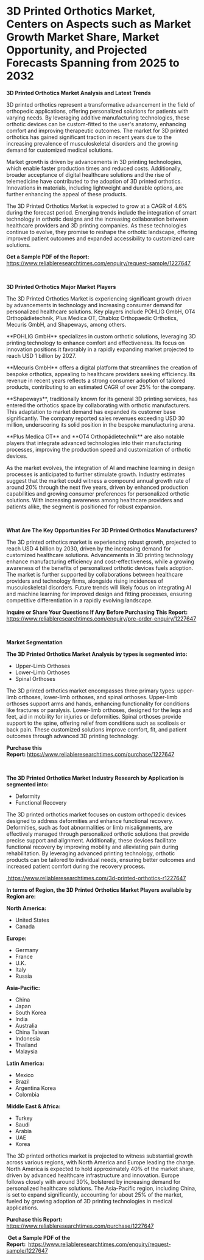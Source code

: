 <p><h1>3D Printed Orthotics Market, Centers on Aspects such as Market Growth Market Share, Market Opportunity, and Projected Forecasts Spanning from 2025 to 2032</h1></p><p><strong>3D Printed Orthotics Market Analysis and Latest Trends</strong></p>
<p><p>3D printed orthotics represent a transformative advancement in the field of orthopedic applications, offering personalized solutions for patients with varying needs. By leveraging additive manufacturing technologies, these orthotic devices can be custom-fitted to the user's anatomy, enhancing comfort and improving therapeutic outcomes. The market for 3D printed orthotics has gained significant traction in recent years due to the increasing prevalence of musculoskeletal disorders and the growing demand for customized medical solutions.</p><p>Market growth is driven by advancements in 3D printing technologies, which enable faster production times and reduced costs. Additionally, broader acceptance of digital healthcare solutions and the rise of telemedicine have contributed to the adoption of 3D printed orthotics. Innovations in materials, including lightweight and durable options, are further enhancing the appeal of these products.</p><p>The 3D Printed Orthotics Market is expected to grow at a CAGR of 4.6% during the forecast period. Emerging trends include the integration of smart technology in orthotic designs and the increasing collaboration between healthcare providers and 3D printing companies. As these technologies continue to evolve, they promise to reshape the orthotic landscape, offering improved patient outcomes and expanded accessibility to customized care solutions.</p></p>
<p><strong>Get a Sample PDF of the Report:&nbsp;</strong> <a href="https://www.reliableresearchtimes.com/enquiry/request-sample/1227647?utm_campaign=3255&utm_medium=2&utm_source=Github&utm_content=ia&utm_term=13042025&utm_id=3d-printed-orthotics">https://www.reliableresearchtimes.com/enquiry/request-sample/1227647</a></p>
<p>&nbsp;</p>
<p><strong>3D Printed Orthotics Major Market Players</strong></p>
<p><p>The 3D Printed Orthotics Market is experiencing significant growth driven by advancements in technology and increasing consumer demand for personalized healthcare solutions. Key players include POHLIG GmbH, OT4 Orthopädietechnik, Plus Medica OT, Chabloz Orthopaedic Orthotics, Mecuris GmbH, and Shapeways, among others.</p><p>**POHLIG GmbH** specializes in custom orthotic solutions, leveraging 3D printing technology to enhance comfort and effectiveness. Its focus on innovation positions it favorably in a rapidly expanding market projected to reach USD 1 billion by 2027.</p><p>**Mecuris GmbH** offers a digital platform that streamlines the creation of bespoke orthotics, appealing to healthcare providers seeking efficiency. Its revenue in recent years reflects a strong consumer adoption of tailored products, contributing to an estimated CAGR of over 25% for the company.</p><p>**Shapeways**, traditionally known for its general 3D printing services, has entered the orthotics space by collaborating with orthotic manufacturers. This adaptation to market demand has expanded its customer base significantly. The company reported sales revenues exceeding USD 30 million, underscoring its solid position in the bespoke manufacturing arena.</p><p>**Plus Medica OT** and **OT4 Orthopädietechnik** are also notable players that integrate advanced technologies into their manufacturing processes, improving the production speed and customization of orthotic devices. </p><p>As the market evolves, the integration of AI and machine learning in design processes is anticipated to further stimulate growth. Industry estimates suggest that the market could witness a compound annual growth rate of around 20% through the next five years, driven by enhanced production capabilities and growing consumer preferences for personalized orthotic solutions. With increasing awareness among healthcare providers and patients alike, the segment is positioned for robust expansion.</p></p>
<p>&nbsp;</p>
<p><strong>What Are The Key Opportunities For 3D Printed Orthotics Manufacturers?</strong></p>
<p><p>The 3D printed orthotics market is experiencing robust growth, projected to reach USD 4 billion by 2030, driven by the increasing demand for customized healthcare solutions. Advancements in 3D printing technology enhance manufacturing efficiency and cost-effectiveness, while a growing awareness of the benefits of personalized orthotic devices fuels adoption. The market is further supported by collaborations between healthcare providers and technology firms, alongside rising incidences of musculoskeletal disorders. Future trends will likely focus on integrating AI and machine learning for improved design and fitting processes, ensuring competitive differentiation in a rapidly evolving landscape.</p></p>
<p><strong>Inquire or Share Your Questions If Any Before Purchasing This Report:</strong> <a href="https://www.reliableresearchtimes.com/enquiry/pre-order-enquiry/1227647?utm_campaign=3255&utm_medium=2&utm_source=Github&utm_content=ia&utm_term=13042025&utm_id=3d-printed-orthotics">https://www.reliableresearchtimes.com/enquiry/pre-order-enquiry/1227647</a></p>
<p>&nbsp;</p>
<p><strong>Market Segmentation</strong></p>
<p><strong>The 3D Printed Orthotics Market Analysis by types is segmented into:</strong></p>
<p><ul><li>Upper-Limb Orthoses</li><li>Lower-Limb Orthoses</li><li>Spinal Orthoses</li></ul></p>
<p><p>The 3D printed orthotics market encompasses three primary types: upper-limb orthoses, lower-limb orthoses, and spinal orthoses. Upper-limb orthoses support arms and hands, enhancing functionality for conditions like fractures or paralysis. Lower-limb orthoses, designed for the legs and feet, aid in mobility for injuries or deformities. Spinal orthoses provide support to the spine, offering relief from conditions such as scoliosis or back pain. These customized solutions improve comfort, fit, and patient outcomes through advanced 3D printing technology.</p></p>
<p><strong>Purchase this Report:&nbsp;</strong><a href="https://www.reliableresearchtimes.com/purchase/1227647?utm_campaign=3255&utm_medium=2&utm_source=Github&utm_content=ia&utm_term=13042025&utm_id=3d-printed-orthotics">https://www.reliableresearchtimes.com/purchase/1227647</a></p>
<p>&nbsp;</p>
<p><strong>The 3D Printed Orthotics Market Industry Research by Application is segmented into:</strong></p>
<p><ul><li>Deformity</li><li>Functional Recovery</li></ul></p>
<p><p>The 3D printed orthotics market focuses on custom orthopedic devices designed to address deformities and enhance functional recovery. Deformities, such as foot abnormalities or limb misalignments, are effectively managed through personalized orthotic solutions that provide precise support and alignment. Additionally, these devices facilitate functional recovery by improving mobility and alleviating pain during rehabilitation. By leveraging advanced printing technology, orthotic products can be tailored to individual needs, ensuring better outcomes and increased patient comfort during the recovery process.</p></p>
<p><a href="https://www.reliableresearchtimes.com/3d-printed-orthotics-r1227647?utm_campaign=3255&utm_medium=2&utm_source=Github&utm_content=ia&utm_term=13042025&utm_id=3d-printed-orthotics">&nbsp;https://www.reliableresearchtimes.com/3d-printed-orthotics-r1227647</a></p>
<p><strong>In terms of Region, the 3D Printed Orthotics Market Players available by Region are:</strong></p>
<p>
    <p> <strong> North America: </strong>
        <ul>
            <li>United States</li>
            <li>Canada</li>
        </ul>
        </p> 
    <p> <strong> Europe: </strong>
        <ul>
            <li>Germany</li>
            <li>France</li>
            <li>U.K.</li>
            <li>Italy</li>
            <li>Russia</li>
        </ul>
        </p> 
    <p> <strong> Asia-Pacific: </strong>
        <ul>
            <li>China</li>
            <li>Japan</li>
            <li>South Korea</li>
            <li>India</li>
            <li>Australia</li>
            <li>China Taiwan</li>
            <li>Indonesia</li>
            <li>Thailand</li>
            <li>Malaysia</li>
        </ul>
        </p> 
    <p> <strong> Latin America: </strong>
        <ul>
            <li>Mexico</li>
            <li>Brazil</li>
            <li>Argentina Korea</li>
            <li>Colombia</li>
        </ul>
        </p> 
    <p> <strong> Middle East & Africa: </strong>
        <ul>
            <li>Turkey</li>
            <li>Saudi</li>
            <li>Arabia</li>
            <li>UAE</li>
            <li>Korea</li>
        </ul>
    </p>
    </p>
<p><p>The 3D printed orthotics market is projected to witness substantial growth across various regions, with North America and Europe leading the charge. North America is expected to hold approximately 40% of the market share, driven by advanced healthcare infrastructure and innovation. Europe follows closely with around 30%, bolstered by increasing demand for personalized healthcare solutions. The Asia-Pacific region, including China, is set to expand significantly, accounting for about 25% of the market, fueled by growing adoption of 3D printing technologies in medical applications.</p></p>
<p><strong>Purchase this Report: </strong><a href="https://www.reliableresearchtimes.com/purchase/1227647?utm_campaign=3255&utm_medium=2&utm_source=Github&utm_content=ia&utm_term=13042025&utm_id=3d-printed-orthotics">https://www.reliableresearchtimes.com/purchase/1227647</a></p>
<p>&nbsp;<strong>Get a Sample PDF of the Report:&nbsp;&nbsp;</strong><a href="https://www.reliableresearchtimes.com/enquiry/request-sample/1227647?utm_campaign=3255&utm_medium=2&utm_source=Github&utm_content=ia&utm_term=13042025&utm_id=3d-printed-orthotics">https://www.reliableresearchtimes.com/enquiry/request-sample/1227647</a></p>
<p><strong></strong></p>
<p><p></p><p></p><p></p></p>